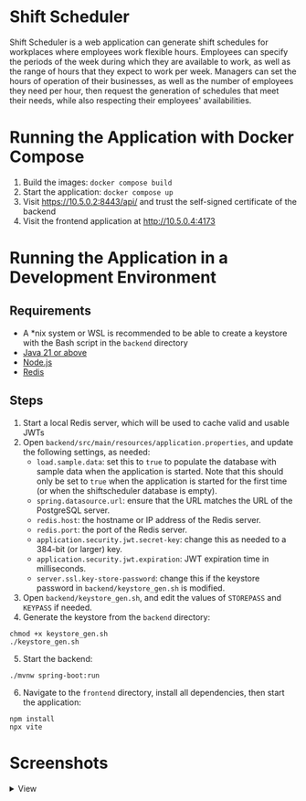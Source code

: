 # Shift Scheduler

Shift Scheduler is a web application can generate shift schedules for workplaces where employees work flexible hours.
Employees can specify the periods of the week during which they are available to work, as well as the range of hours that they expect to work per week.
Managers can set the hours of operation of their businesses, as well as the number of employees they need per hour, then request the generation of schedules 
that meet their needs, while also respecting their employees' availabilities.

# Running the Application with Docker Compose

1. Build the images: `docker compose build`
2. Start the application: `docker compose up`
3. Visit https://10.5.0.2:8443/api/ and trust the self-signed certificate of the backend
4. Visit the frontend application at http://10.5.0.4:4173

# Running the Application in a Development Environment

## Requirements

- A *nix system or WSL is recommended to be able to create a keystore with the Bash script in the `backend` directory
- [Java 21 or above](https://www.oracle.com/ca-en/java/technologies/downloads/)
- [Node.js](https://nodejs.org/en)
- [Redis](https://redis.io/downloads/)

## Steps

1. Start a local Redis server, which will be used to cache valid and usable JWTs
2. Open `backend/src/main/resources/application.properties`, and update the following settings, as needed:
    - `load.sample.data`: set this to `true` to populate the database with sample data when the application is started. Note that this should only be set to `true` when the application is started for the first time (or when the shiftscheduler database is empty).
    - `spring.datasource.url`: ensure that the URL matches the URL of the PostgreSQL server.
    - `redis.host`: the hostname or IP address of the Redis server.
    - `redis.port`: the port of the Redis server.
    - `application.security.jwt.secret-key`: change this as needed to a 384-bit (or larger) key.
    - `application.security.jwt.expiration`: JWT expiration time in milliseconds.
    - `server.ssl.key-store-password`: change this if the keystore password in `backend/keystore_gen.sh` is modified.
3. Open `backend/keystore_gen.sh`, and edit the values of `STOREPASS` and `KEYPASS` if needed.
4. Generate the keystore from the `backend` directory:
```
chmod +x keystore_gen.sh
./keystore_gen.sh
```
5. Start the backend:
```
./mvnw spring-boot:run
```
6. Navigate to the `frontend` directory, install all dependencies, then start the application:
```
npm install
npx vite
```

# Screenshots

<details>
<summary>View</summary>

| ![shift_scheduler_home](https://github.com/user-attachments/assets/b2703575-851d-4f2b-bcf2-e8d4a0bf1cd8) |
|:--:| 
| *Home page* |

| ![shift_scheduler_login](https://github.com/user-attachments/assets/5eee573c-d3e0-4012-8870-d0a31cc723ad) |
|:--:| 
| *Login* |

| ![shift_scheduler_manager_home](https://github.com/user-attachments/assets/54a6f6bd-4ff5-4662-8c6a-b5b3657762d7) |
|:--:| 
| *Manager dashboard* |

| ![shift_scheduler_hours_of_operation](https://github.com/user-attachments/assets/238378c4-1055-4ce7-a141-72f037d7e776) |
|:--:| 
| *Company hours of operation settings* |

| ![shift_scheduler_schedule_generation](https://github.com/user-attachments/assets/04429246-9626-4116-9a02-9f7c736fde53) |
|:--:| 
| *Schedule generation* |

| ![shift_scheduler_schedule_selection](https://github.com/user-attachments/assets/dd79fbcf-178e-4bfa-b80e-071782dcbc55) |
|:--:| 
| *Generated schedule selection* |

| ![shift_scheduler_manager_schedule_browser](https://github.com/user-attachments/assets/b1bbf403-1320-4c0e-a732-0f156adbd267) |
|:--:| 
| *Schedule browser (manager)* |

| ![shift_scheduler_employee_home](https://github.com/user-attachments/assets/15e0499c-da88-48ee-bd20-e12088a9f6e9) |
|:--:| 
| *Employee dashboard* |

| ![shift_scheduler_employee_settings](https://github.com/user-attachments/assets/7f81d8b6-dffc-4689-9917-0a6437777a4a) |
|:--:| 
| *Employee settings* |

| ![shift_scheduler_employee_schedule_browser](https://github.com/user-attachments/assets/396e6dfe-b2be-4e2a-8061-f30a39e84aa0) |
|:--:| 
| *Schedule browser (employee)* |

| ![shift_scheduler_manager_registration](https://github.com/user-attachments/assets/74f537b4-ef99-4e39-8a2c-9a3da8110335) |
|:--:| 
| *Company registration* |

| ![shift_scheduler_employee_registration](https://github.com/user-attachments/assets/e363c6ef-463c-4123-b727-c6f521c8238b) |
|:--:| 
| *Employee registration* |

</details>
